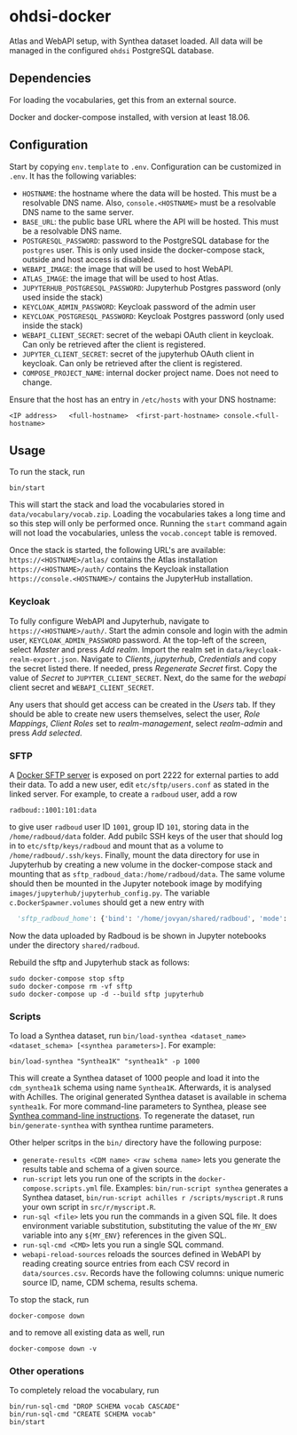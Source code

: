 # ohdsi-docker

Atlas and WebAPI setup, with Synthea dataset loaded. All data will be managed in the configured `ohdsi` PostgreSQL database.

## Dependencies

For loading the vocabularies, get this from an external source.

Docker and docker-compose installed, with version at least 18.06.

## Configuration

Start by copying `env.template` to `.env`. Configuration can be customized in `.env`. It has the following variables:
- `HOSTNAME`: the hostname where the data will be hosted. This must be a resolvable DNS name. Also, `console.<HOSTNAME>` must be a resolvable DNS name to the same server.
- `BASE_URL`: the public base URL where the API will be hosted. This must be a resolvable DNS name.
- `POSTGRESQL_PASSWORD`: password to the PostgreSQL database for the `postgres` user. This is only used inside the docker-compose stack, outside and host access is disabled.
- `WEBAPI_IMAGE`: the image that will be used to host WebAPI.
- `ATLAS_IMAGE`: the image that will be used to host Atlas.
- `JUPYTERHUB_POSTGRESQL_PASSWORD`: Jupyterhub Postgres password (only used inside the stack)
- `KEYCLOAK_ADMIN_PASSWORD`: Keycloak password of the admin user
- `KEYCLOAK_POSTGRESQL_PASSWORD`: Keycloak Postgres password (only used inside the stack)
- `WEBAPI_CLIENT_SECRET`: secret of the webapi OAuth client in keycloak. Can only be retrieved after the client is registered.
- `JUPYTER_CLIENT_SECRET`: secret of the jupyterhub OAuth client in keycloak. Can only be retrieved after the client is registered.
- `COMPOSE_PROJECT_NAME`: internal docker project name. Does not need to change.

Ensure that the host has an entry in `/etc/hosts` with your DNS hostname:

```
<IP address>   <full-hostname>  <first-part-hostname> console.<full-hostname>
```

## Usage

To run the stack, run

```shell
bin/start
```

This will start the stack and load the vocabularies stored in `data/vocabulary/vocab.zip`. Loading the vocabularies takes a long time and so this step will only be performed once. Running the `start` command again will not load the vocabularies, unless the `vocab.concept` table is removed.

Once the stack is started, the following URL's are available:
`https://<HOSTNAME>/atlas/` contains the Atlas installation
`https://<HOSTNAME>/auth/` contains the Keycloak installation
`https://console.<HOSTNAME>/` contains the JupyterHub installation.

### Keycloak

To fully configure WebAPI and Jupyterhub, navigate to `https://<HOSTNAME>/auth/`. Start the admin console and login with the admin user, `KEYCLOAK_ADMIN_PASSWORD` password. At the top-left of the screen, select _Master_ and press _Add realm_. Import the realm set in `data/keycloak-realm-export.json`. Navigate to _Clients_, _jupyterhub_, _Credentials_ and copy the secret listed there. If needed, press _Regenerate Secret_ first. Copy the value of _Secret_ to `JUPYTER_CLIENT_SECRET`. Next, do the same for the _webapi_ client secret and `WEBAPI_CLIENT_SECRET`.

Any users that should get access can be created in the _Users_ tab. If they should be able to create new users themselves, select the user, _Role Mappings_, _Client Roles_ set to _realm-management_, select _realm-admin_ and press _Add selected_.

### SFTP

A [Docker SFTP server](https://github.com/atmoz/sftp) is exposed on port 2222 for external parties to add their data. To add a new user, edit `etc/sftp/users.conf` as stated in the linked server. For example, to create a `radboud` user, add a row
```
radboud::1001:101:data
```
to give user `radboud` user ID `1001`, group ID `101`, storing data in the `/home/radboud/data` folder. Add pubilc SSH keys of the user that should log in to `etc/sftp/keys/radboud` and mount that as a volume to `/home/radboud/.ssh/keys`. Finally, mount the data directory for use in Jupyterhub by creating a new volume in the docker-compose stack and mounting that as `sftp_radboud_data:/home/radboud/data`. The same volume should then be mounted in the Jupyter notebook image by modifying `images/jupyterhub/jupyterhub_config.py`. The variable `c.DockerSpawner.volumes` should get a new entry with
```python
  'sftp_radboud_home': {'bind': '/home/jovyan/shared/radboud', 'mode': 'ro'},
```
Now the data uploaded by Radboud is be shown in Jupyter notebooks under the directory `shared/radboud`.

Rebuild the sftp and Jupyterhub stack as follows:
```
sudo docker-compose stop sftp
sudo docker-compose rm -vf sftp
sudo docker-compose up -d --build sftp jupyterhub
```

### Scripts

To load a Synthea dataset, run `bin/load-synthea <dataset_name> <dataset_schema> [<synthea parameters>]`. For example:

```shell
bin/load-synthea "Synthea1K" "synthea1k" -p 1000
```

This will create a Synthea dataset of 1000 people and load it into the `cdm_synthea1k` schema using name `Synthea1K`. Afterwards, it is analysed with Achilles. The original generated Synthea dataset is available in schema `synthea1k`. For more command-line parameters to Synthea, please see [Synthea command-line instructions](https://github.com/synthetichealth/synthea/wiki/Basic-Setup-and-Running). To regenerate the dataset, run `bin/generate-synthea` with synthea runtime parameters.

Other helper scritps in the `bin/` directory have the following purpose:
- `generate-results <CDM name> <raw schema name>` lets you generate the results table and schema of a given source.
- `run-script` lets you run one of the scripts in the `docker-compose.scripts.yml` file. Examples: `bin/run-script synthea` generates a Synthea dataset, `bin/run-script achilles r /scripts/myscript.R` runs your own script in `src/r/myscript.R`.
- `run-sql <file>` lets you run the commands in a given SQL file. It does environment variable substitution, substituting the value of the `MY_ENV` variable into any `${MY_ENV}` references in the given SQL.
- `run-sql-cmd <CMD>` lets you run a single SQL command.
- `webapi-reload-sources` reloads the sources defined in WebAPI by reading creating source entries from each CSV record in `data/sources.csv`. Records have the following columns: unique numeric source ID, name, CDM schema, results schema.

To stop the stack, run

```
docker-compose down
```

and to remove all existing data as well, run

```
docker-compose down -v
```

### Other operations

To completely reload the vocabulary, run
```
bin/run-sql-cmd "DROP SCHEMA vocab CASCADE"
bin/run-sql-cmd "CREATE SCHEMA vocab"
bin/start
```
